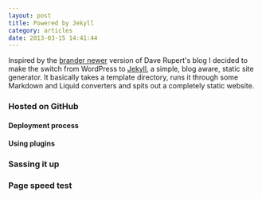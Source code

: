 ```yaml
---
layout: post
title: Powered by Jekyll
category: articles
date: 2013-03-15 14:41:44
---
```


Inspired by the [brander newer](http://daverupert.com/2012/11/brander-newer/) version of Dave Rupert's blog I decided to make the switch from WordPress to [Jekyll](http://jekyllrb.com/), a simple, blog aware, static site generator. It basically takes a template directory, runs it through some Markdown and Liquid converters and spits out a completely static website.

### Hosted on GitHub

#### Deployment process

#### Using plugins

### Sassing it up

### Page speed test
